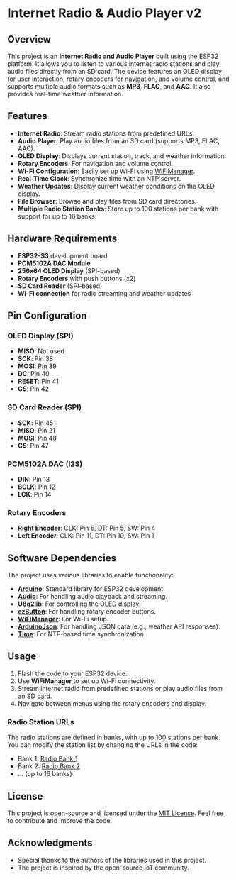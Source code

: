 # Internet Radio & Audio Player v2

## Overview

This project is an **Internet Radio and Audio Player** built using the ESP32 platform. It allows you to listen to various internet radio stations and play audio files directly from an SD card. The device features an OLED display for user interaction, rotary encoders for navigation, and volume control, and supports multiple audio formats such as **MP3**, **FLAC**, and **AAC**. It also provides real-time weather information.

## Features

- **Internet Radio**: Stream radio stations from predefined URLs.
- **Audio Player**: Play audio files from an SD card (supports MP3, FLAC, AAC).
- **OLED Display**: Displays current station, track, and weather information.
- **Rotary Encoders**: For navigation and volume control.
- **Wi-Fi Configuration**: Easily set up Wi-Fi using [WiFiManager](https://github.com/tzapu/WiFiManager).
- **Real-Time Clock**: Synchronize time with an NTP server.
- **Weather Updates**: Display current weather conditions on the OLED display.
- **File Browser**: Browse and play files from SD card directories.
- **Multiple Radio Station Banks**: Store up to 100 stations per bank with support for up to 16 banks.
  
## Hardware Requirements

- **ESP32-S3** development board
- **PCM5102A DAC Module**
- **256x64 OLED Display** (SPI-based)
- **Rotary Encoders** with push buttons (x2)
- **SD Card Reader** (SPI-based)
- **Wi-Fi connection** for radio streaming and weather updates

## Pin Configuration

### OLED Display (SPI)
- **MISO**: Not used
- **SCK**: Pin 38
- **MOSI**: Pin 39
- **DC**: Pin 40
- **RESET**: Pin 41
- **CS**: Pin 42

### SD Card Reader (SPI)
- **SCK**: Pin 45
- **MISO**: Pin 21
- **MOSI**: Pin 48
- **CS**: Pin 47

### PCM5102A DAC (I2S)
- **DIN**: Pin 13
- **BCLK**: Pin 12
- **LCK**: Pin 14

### Rotary Encoders
- **Right Encoder**: CLK: Pin 6, DT: Pin 5, SW: Pin 4
- **Left Encoder**: CLK: Pin 11, DT: Pin 10, SW: Pin 1

## Software Dependencies

The project uses various libraries to enable functionality:

- **[Arduino](https://www.arduino.cc/en/software)**: Standard library for ESP32 development.
- **[Audio](https://www.arduino.cc/reference/en/libraries/audio/)**: For handling audio playback and streaming.
- **[U8g2lib](https://github.com/olikraus/u8g2)**: For controlling the OLED display.
- **[ezButton](https://github.com/ArduinoGetStarted/ezButton)**: For handling rotary encoder buttons.
- **[WiFiManager](https://github.com/tzapu/WiFiManager)**: For Wi-Fi setup.
- **[ArduinoJson](https://arduinojson.org/)**: For handling JSON data (e.g., weather API responses).
- **[Time](https://www.arduino.cc/reference/en/libraries/time/)**: For NTP-based time synchronization.

## Usage

1. Flash the code to your ESP32 device.
2. Use **WiFiManager** to set up Wi-Fi connectivity.
3. Stream internet radio from predefined stations or play audio files from an SD card.
4. Navigate between menus using the rotary encoders and display.

### Radio Station URLs
The radio stations are defined in banks, with up to 100 stations per bank. You can modify the station list by changing the URLs in the code:

- Bank 1: [Radio Bank 1](https://raw.githubusercontent.com/sarunia/ESP32_stream/main/radio_v2_bank_01)
- Bank 2: [Radio Bank 2](https://raw.githubusercontent.com/sarunia/ESP32_stream/main/radio_v2_bank_02)
- ... (up to 16 banks)

## License

This project is open-source and licensed under the [MIT License](https://opensource.org/licenses/MIT). Feel free to contribute and improve the code.

## Acknowledgments

- Special thanks to the authors of the libraries used in this project.
- The project is inspired by the open-source IoT community.

